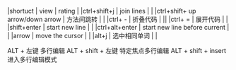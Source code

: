 
|shortuct      | view                     | rating |
|ctrl+shift+j  | join lines               |        |
|ctrl+shift+ up arrow/down arrow  | 方法间跳转               |        |
|ctrl+ -       |  折叠代码                |        ||
|ctrl+ =        | 展开代码              |        |
|shift+enter        | start new line              |        |
|ctrl+alt+enter        | start new line before current            |        |
|arrow         | move the cursor            |        |
|alt+j         | 选中相同单词            |        |


ALT + 左键    多行编辑
 ALT + shift + 左键  特定焦点多行编辑
ALT + shift + insert 进入多行编辑模式